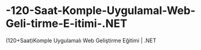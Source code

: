 # -120-Saat-Komple-Uygulamal-Web-Geli-tirme-E-itimi-.NET
(120+Saat)Komple Uygulamalı Web Geliştirme Eğitimi | .NET
